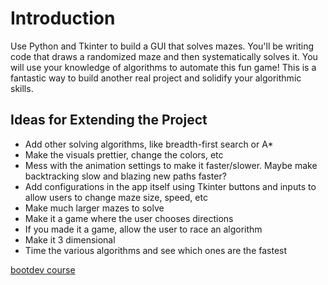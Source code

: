 # Introduction 
Use Python and Tkinter to build a GUI that solves mazes. You'll be writing code that draws a randomized maze and then systematically solves it. You will use your knowledge of algorithms to automate this fun game! This is a fantastic way to build another real project and solidify your algorithmic skills. 


## Ideas for Extending the Project
- Add other solving algorithms, like breadth-first search or A*
- Make the visuals prettier, change the colors, etc
- Mess with the animation settings to make it faster/slower. Maybe make backtracking slow and blazing new paths faster?
- Add configurations in the app itself using Tkinter buttons and inputs to allow users to change maze size, speed, etc
- Make much larger mazes to solve
- Make it a game where the user chooses directions
- If you made it a game, allow the user to race an algorithm
- Make it 3 dimensional
- Time the various algorithms and see which ones are the fastest


[bootdev course](https://www.boot.dev/courses/build-maze-solver-python)
